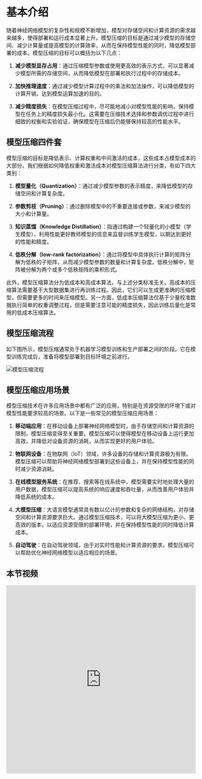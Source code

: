 <!--Copyright © 适用于[License](https://github.com/chenzomi12/AISystem)版权许可-->

# 基本介绍

随着神经网络模型的复杂性和规模不断增加，模型对存储空间和计算资源的需求越来越多，使得部署和运行成本显著上升。模型压缩的目标是通过减少模型的存储空间、减少计算量或提高模型的计算效率，从而在保持模型性能的同时，降低模型部署的成本。模型压缩的目标可以概括为以下几点：

1. **减少模型显存占用**：通过压缩模型参数或使用更高效的表示方式，可以显著减少模型所需的存储空间，从而降低模型在部署和执行过程中的存储成本。

2. **加快推理速度**：通过减少模型计算过程中的乘法和加法操作，可以降低模型的计算开销，达到模型运算加速的目的。

3. **减少精度损失**：在模型压缩过程中，尽可能地减小对模型性能的影响，保持模型在任务上的精度损失最小化。这需要在压缩技术选择和参数调优过程中进行细致的权衡和实验验证，确保模型在压缩后仍能够保持较高的性能水平。

## 模型压缩四件套

模型压缩的目标是降低表示、计算权重和中间激活的成本，这些成本占模型成本的大部分。我们根据如何降低权重和激活成本对模型压缩算法进行分类，有如下四大类别：

1. **模型量化（Quantization）**：通过减少模型参数的表示精度，来降低模型的存储空间和计算复杂度。

2. **参数剪枝（Pruning）**：通过删除模型中的不重要连接或参数，来减少模型的大小和计算量。

3. **知识蒸馏（Knowledge Distillation）**：指通过构建一个轻量化的小模型（学生模型），利用性能更好教师模型的信息来监督训练学生模型，以期达到更好的性能和精度。

4. **低秩分解（low-rank factorization）**：通过将模型中具体执行计算的矩阵分解为低秩的子矩阵，从而减少模型参数的数量和计算复杂度。低秩分解中，矩阵被分解为两个或多个低秩矩阵的乘积形式。

此外，模型压缩算法分为低成本和高成本算法，与上述分类标准无关。高成本的压缩算法需要基于大型数据集进行再训练过程。因此，它们可以生成更准确的压缩模型，但需要更多的时间来压缩模型。另一方面，低成本压缩算法仅基于少量校准数据执行简单的权重调整过程，但是需要注意可能的精度损失，因此训练后量化是常用的低成本压缩算法。

##  模型压缩流程

如下图所示，模型压缩通常处于机器学习模型训练和生产部署之间的阶段。它在模型训练完成后，准备将模型部署到目标环境之前进行。

![模型压缩流程](../images/04Inference03Slim/01Introduction01.png)

## 模型压缩应用场景

模型压缩技术在许多应用场景中都有广泛的应用，特别是在资源受限的环境下或对模型性能要求较高的场景。以下是一些常见的模型压缩应用场景：

1. **移动端应用**：在移动设备上部署神经网络模型时，由于存储空间和计算资源的限制，模型压缩变得至关重要。模型压缩可以使得模型在移动设备上运行更加高效，并降低对设备资源的消耗，从而实现更好的用户体验。

2. **物联网设备**：在物联网（IoT）领域，许多设备的存储和计算资源极为有限。模型压缩可以帮助将神经网络模型部署到这些设备上，并在保持模型性能的同时减少资源消耗。

3. **在线模型服务系统**：在推荐、搜索等在线系统中，模型需要实时地处理大量的用户数据，模型压缩可以提高系统的响应速度和吞吐量，从而改善用户体验并降低系统的成本。

4. **大模型压缩**：大语言模型通常具有数以亿计的参数和复杂的网络结构，对存储空间和计算资源要求巨大。通过模型压缩技术，可以将大模型压缩为更小、更高效的版本，以适应资源受限的部署环境，并在保持模型性能的同时降低计算成本。

5. **自动驾驶**：在自动驾驶领域，由于对实时性能和计算资源的要求，模型压缩可以帮助优化神经网络模型以适应相应的场景。

## 本节视频

<html>
<iframe src="https://player.bilibili.com/player.html?isOutside=true&aid=608053162&bvid=BV1384y187tL&cid=973975092&p=1&as_wide=1&high_quality=1&danmaku=0&t=30&autoplay=0" width="100%" height="500" scrolling="no" border="0" frameborder="no" framespacing="0" allowfullscreen="true"> </iframe>
</html>

